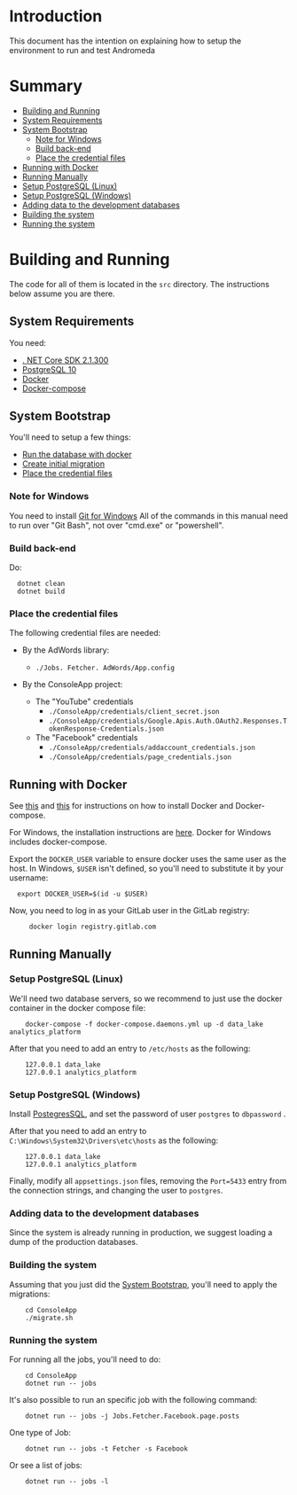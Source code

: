 # Introduction

This document has the intention on explaining how to setup the environment to run and test Andromeda

# Summary

* [Building and Running](#Building-and-Running)
* [System Requirements](#System-Requirements)
* [System Bootstrap](#System-Bootstrap)
  + [Note for Windows](#Note-for-Windows)
  + [Build back-end](#Build-back-end)
  + [Place the credential files](#Place-the-credential-files)
* [Running with Docker](#Running-with-Docker)
* [Running Manually](#Running-Manually)
 * [Setup PostgreSQL (Linux)](#Setup-PostgreSQL-(Linux))
 * [Setup PostgreSQL (Windows)](#Setup-PostgreSQL-(Windows))
 * [Adding data to the development databases](#Adding-data-to-the-development-databases)
 * [Building the system](#Building-the-system)
 * [Running the system](#Running-the-System)

# Building and Running

The code for all of them is located in the `src` directory. The instructions
below assume you are there.

## System Requirements

You need:

* [. NET Core SDK 2.1.300](https://dotnet.microsoft.com/download/dotnet-core/2.1)
* [PostgreSQL 10](https://www.postgresql.org/)
* [Docker](#Running-with-Docker)
* [Docker-compose](#Running-with-Docker)

## System Bootstrap

You'll need to setup a few things:

  + [Run the database with docker](#Running-with-Docker)
  + [Create initial migration](#Building-the-system)
  + [Place the credential files](#Place-the-credential-files)

### Note for Windows

   You need to install [Git for Windows](https://git-scm.com/download/win) All of the commands in this
   manual need to run over "Git Bash", not over "cmd.exe" or "powershell".

### Build back-end

Do:

``` shell
  dotnet clean
  dotnet build
```

### Place the credential files

The following credential files are needed:

* By the AdWords library:
  + `./Jobs. Fetcher. AdWords/App.config`

* By the ConsoleApp project:
  + The "YouTube" credentials
    - `./ConsoleApp/credentials/client_secret.json `
    - `./ConsoleApp/credentials/Google.Apis.Auth.OAuth2.Responses.TokenResponse-Credentials.json`
  + The "Facebook" credentials
    - ` ./ConsoleApp/credentials/addaccount_credentials.json `
    - `./ConsoleApp/credentials/page_credentials.json`

## Running with Docker

See [this](https://docs.docker.com/install/linux/docker-ce/ubuntu/) and [this](https://github.com/docker/compose/releases) for instructions on how to install Docker and Docker-compose.

For Windows, the installation instructions are [here](https://docs.docker.com/docker-for-windows/install/). Docker for Windows includes docker-compose.

Export the `DOCKER_USER` variable to ensure docker uses the same
user as the host. In Windows, `$USER` isn't defined, so you'll need
to substitute it by your username:
```shell
  export DOCKER_USER=$(id -u $USER)
```
Now, you need to log in as your GitLab user in the GitLab registry:

``` shell
     docker login registry.gitlab.com
   ```

## Running Manually

### Setup PostgreSQL (Linux)

We'll need two database servers, so we recommend to just use the docker container in the docker compose file:

``` shell
    docker-compose -f docker-compose.daemons.yml up -d data_lake analytics_platform
  ```

After that you need to add an entry to `/etc/hosts` as the following:

```shell
    127.0.0.1 data_lake
    127.0.0.1 analytics_platform
  ```

### Setup PostgreSQL (Windows)

Install [PostegresSQL](https://www.postgresql.org/download/windows/), and set the password of user `postgres` to `dbpassword` .

After that you need to add an entry to `C:\Windows\System32\Drivers\etc\hosts` as the following:

```shell
    127.0.0.1 data_lake
    127.0.0.1 analytics_platform
  ```

Finally, modify all `appsettings.json` files, removing the `Port=5433` entry from the connection strings, and changing the user to `postgres`.

### Adding data to the development databases

Since the system is already running in production, we suggest loading a dump of the production databases.

### Building the system

Assuming that you just did the [System Bootstrap](#system-bootstrap),
you'll need to apply the migrations:

``` shell
    cd ConsoleApp
    ./migrate.sh
  ```

### Running the system

For running all the jobs, you'll need to do:

``` shell
    cd ConsoleApp
    dotnet run -- jobs
  ```

It's also possible to run an specific job with the following command:

``` shell
    dotnet run -- jobs -j Jobs.Fetcher.Facebook.page.posts
  ```

One type of Job:

``` shell
    dotnet run -- jobs -t Fetcher -s Facebook
  ```

Or see a list of jobs:

``` shell
    dotnet run -- jobs -l
  ```

